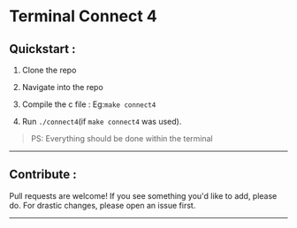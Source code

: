 # __Terminal Connect 4__

## __Quickstart :__

1. Clone the repo

2. Navigate into the repo

3. Compile the c file : Eg:`make connect4`

4. Run `./connect4`(if `make connect4` was used). 

>PS: Everything should be done within the terminal

---
## __Contribute :__
Pull requests are welcome! If you see something you'd like to add, please do. For drastic changes, please open an issue first.

--- 
